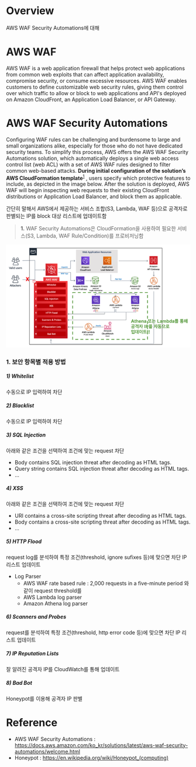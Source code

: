 # Overview
AWS WAF Security Automations에 대해


# AWS WAF
AWS WAF is a web application firewall that helps protect web applications from common web exploits that can affect application availability, compromise security, or consume excessive resources. AWS WAF enables customers to define customizable web security rules, giving them control over which traffic to allow or block to web applications and API's deployed on Amazon CloudFront, an Application Load Balancer, or API Gateway.


# AWS WAF Security Automations
Configuring WAF rules can be challenging and burdensome to large and small organizations alike, especially for those who do not have dedicated security teams. To simplify this process, AWS offers the AWS WAF Security Automations solution, which automatically deploys a single web access control list (web ACL) with a set of AWS WAF rules designed to filter common web-based attacks. __During initial configuration of the solution’s AWS CloudFormation template__<sup id="a1">[1](#s1)</sup> , users specify which protective features to include, as depicted in the image below. After the solution is deployed, AWS WAF will begin inspecting web requests to their existing CloudFront distributions or Application Load Balancer, and block them as applicable.

간단히 말해서 AWS에서 제공하는 서비스 조합(S3, Lambda, WAF 등)으로 공격자로 판별되는 IP를 block 대상 리스트에 업데이트함

><b id="s1">1.</b> WAF Security Automations은 CloudFormation을 사용하여 필요한 서비스(S3, Lambda, WAF Rule/Condition)를 프로비저닝함

![alt text](aws_waf_security_automations.png)

### 1. 보안 항목별 적용 방법
##### 1) Whitelist
수동으로 IP 입력하여 차단

##### 2) Blacklist
수동으로 IP 입력하여 차단

##### 3) SQL Injection
아래와 같은 조건을 선택하여 조건에 맞는 request 차단
* Body contains SQL injection threat after decoding as HTML tags.
* Query string contains SQL injection threat after decoding as HTML tags.
* ...

##### 4) XSS
아래와 같은 조건을 선택하여 조건에 맞는 request 차단
* URI contains a cross-site scripting threat after decoding as HTML tags.
* Body contains a cross-site scripting threat after decoding as HTML tags.
* ...

##### 5) HTTP Flood
request log를 분석하여 특정 조건(threshold, ignore sufixes 등)에 맞으면 차단 IP 리스트 업데이트

* Log Parser
  * AWS WAF rate based rule : 2,000 requests in a five-minute period 와 같이 request threshold를 
  * AWS Lambda log parser
  * Amazon Athena log parser

##### 6) Scanners and Probes
request를 분석하여 특정 조건(threshold, http error code 등)에 맞으면 차단 IP 리스트 업데이트

##### 7) IP Reputation Lists
잘 알려진 공격자 IP를 CloudWatch를 통해 업데이트

##### 8) Bad Bot
Honeypot를 이용해 공격자 IP 판별


# Reference
* AWS WAF Security Automations : https://docs.aws.amazon.com/ko_kr/solutions/latest/aws-waf-security-automations/welcome.html
* Honeypot : https://en.wikipedia.org/wiki/Honeypot_(computing)
